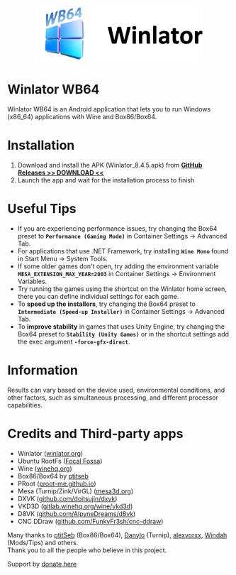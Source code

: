 <p align="center">
	<img src="logo.png" width="376" height="128" alt="Winlator Logo" />  
</p>

# Winlator WB64

Winlator WB64 is an Android application that lets you to run Windows (x86_64) applications with Wine and Box86/Box64.

# Installation

1. Download and install the APK (Winlator_8.4.5.apk) from __[GitHub Releases >> DOWNLOAD <<](https://github.com/wb64dev/Winlator-WB64/releases)__
2. Launch the app and wait for the installation process to finish

# Useful Tips

- If you are experiencing performance issues, try changing the Box64 preset to __`Performance (Gaming Mode)`__ in Container Settings -> Advanced Tab.
- For applications that use .NET Framework, try installing __`Wine Mono`__ found in Start Menu -> System Tools.
- If some older games don't open, try adding the environment variable __`MESA_EXTENSION_MAX_YEAR=2003`__ in Container Settings -> Environment Variables.
- Try running the games using the shortcut on the Winlator home screen, there you can define individual settings for each game.
- To __speed up the installers__, try changing the Box64 preset to __`Intermediate (Speed-up Installer)`__ in Container Settings -> Advanced Tab.
- To __improve stability__ in games that uses Unity Engine, try changing the Box64 preset to __`Stability (Unity Games)`__ or in the shortcut settings add the exec argument __`-force-gfx-direct`__.

# Information

Results can vary based on the device used, environmental conditions, and other factors, such as simultaneous processing, and different processor capabilities.

# Credits and Third-party apps
- Winlator ([winlator.org](https://winlator.org/))
- Ubuntu RootFs ([Focal Fossa](https://releases.ubuntu.com/focal))
- Wine ([winehq.org](https://www.winehq.org/))
- Box86/Box64 by [ptitseb](https://github.com/ptitSeb)
- PRoot ([proot-me.github.io](https://proot-me.github.io))
- Mesa (Turnip/Zink/VirGL) ([mesa3d.org](https://www.mesa3d.org))
- DXVK ([github.com/doitsujin/dxvk](https://github.com/doitsujin/dxvk))
- VKD3D ([gitlab.winehq.org/wine/vkd3d](https://gitlab.winehq.org/wine/vkd3d))
- D8VK ([github.com/AlpyneDreams/d8vk](https://github.com/AlpyneDreams/d8vk))
- CNC DDraw ([github.com/FunkyFr3sh/cnc-ddraw](https://github.com/FunkyFr3sh/cnc-ddraw))

Many thanks to [ptitSeb](https://github.com/ptitSeb) (Box86/Box64), [Danylo](https://blogs.igalia.com/dpiliaiev/tags/mesa/) (Turnip), [alexvorxx](https://github.com/alexvorxx), [Windah](https://www.facebook.com/profile.php?id=61566865970032) (Mods/Tips) and others.<br>
Thank you to all the people who believe in this project.

Support by [donate here](https://ibb.co/zsgLRXv)
